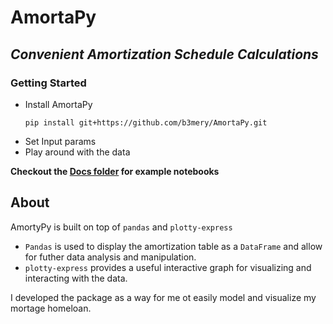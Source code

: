 # AmortaPy
## <i>Convenient Amortization Schedule Calculations</i>

### Getting Started
* Install AmortaPy 
    ```shell
    pip install git+https://github.com/b3mery/AmortaPy.git
    ```
* Set Input params 
* Play around with the data

<b>Checkout the [Docs folder](./Docs/README.md) for example notebooks</b>

## About
AmortyPy is built on top of `pandas` and `plotty-express`
* `Pandas` is used to display the amortization table as a `DataFrame` and allow for futher data analysis and manipulation.
* `plotty-express` provides a useful interactive graph for visualizing and interacting with the data.  

I developed the package as a way for me ot easily model and visualize my mortage homeloan. 